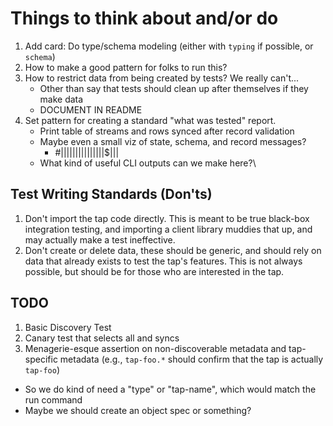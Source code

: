 # Things to think about and/or do

1. Add card: Do type/schema modeling (either with `typing` if possible, or `schema`)
2. How to make a good pattern for folks to run this?
3. How to restrict data from being created by tests? We really can't...
   - Other than say that tests should clean up after themselves if they make data
   - DOCUMENT IN README
4. Set pattern for creating a standard "what was tested" report.
   - Print table of streams and rows synced after record validation
   - Maybe even a small viz of state, schema, and record messages?
     - #|||||$|||||$|||||$|||
   - What kind of useful CLI outputs can we make here?\

## Test Writing Standards (Don'ts)

1. Don't import the tap code directly. This is meant to be true black-box integration testing, and importing a client library muddies that up, and may actually make a test ineffective.
2. Don't create or delete data, these should be generic, and should rely on data that already exists to test the tap's features. This is not always possible, but should be for those who are interested in the tap.

## TODO
1. Basic Discovery Test
2. Canary test that selects all and syncs
3. Menagerie-esque assertion on non-discoverable metadata and tap-specific metadata (e.g., `tap-foo.*` should confirm that the tap is actually `tap-foo`)
  - So we do kind of need a "type" or "tap-name", which would match the run command
  - Maybe we should create an object spec or something?
